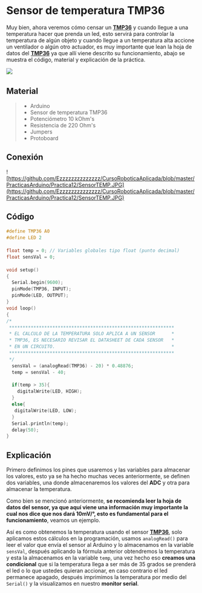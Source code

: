 # Sensor de temperatura TMP36

Muy bien, ahora veremos cómo censar un **[TMP36](http://ctms.engin.umich.edu/CTMS/Content/Activities/TMP35_36_37.pdf)** y cuando llegue a una temperatura hacer que prenda un led, esto servirá para controlar la temperatura de algún objeto y cuando llegue a un temperatura alta accione un ventilador o algún otro actuador, es muy importante que lean la hoja de datos del **[TMP36](http://ctms.engin.umich.edu/CTMS/Content/Activities/TMP35_36_37.pdf)** ya que allí viene descrito su funcionamiento, abajo se muestra el código, material y explicación de la práctica.

![](http://www.learningaboutelectronics.com/images/TMP36-pinout.png)

## Material
> - Arduino
> - Sensor de temperatura TMP36
> - Potenciómetro 10 kOhm's
> - Resistencia de 220 Ohm's
> - Jumpers
> - Protoboard

## Conexión
![https://github.com/Ezzzzzzzzzzzzzz/CursoRoboticaAplicada/blob/master/PracticasArduino/Practica12/SensorTEMP.JPG](https://github.com/Ezzzzzzzzzzzzzz/CursoRoboticaAplicada/blob/master/PracticasArduino/Practica12/SensorTEMP.JPG)

## Código
```c
#define TMP36 A0
#define LED 2

float temp = 0; // Variables globales tipo float (punto decimal)
float sensVal = 0;

void setup()
{
  Serial.begin(9600);
  pinMode(TMP36, INPUT);
  pinMode(LED, OUTPUT);
}
void loop()
{
/*
 *************************************************************
 * EL CALCULO DE LA TEMPERATURA SOLO APLICA A UN SENSOR      *
 * TMP36, ES NECESARIO REVISAR EL DATASHEET DE CADA SENSOR   * 
 * EN UN CIRCUITO.											 *
 *************************************************************
 */
  sensVal = (analogRead(TMP36) - 20) * 0.48876;
  temp = sensVal - 40;

  if(temp > 35){
    digitalWrite(LED, HIGH);
  }
  else{
   digitalWrite(LED, LOW); 
  }
  Serial.println(temp);
  delay(50);
}
```
## Explicación
Primero definimos los pines que usaremos y las variables para almacenar los valores, esto ya se ha hecho muchas veces anteriormente, se definen dos variables, una donde almacenaremos los valores del **ADC** y otra para almacenar la temperatura. 

Como bien se mencionó anteriormente, **se recomienda leer la hoja de datos del sensor, ya que aquí viene una información muy importante la cual nos dice que nos dará 10mV/°, esto es fundamental para el funcionamiento**, veamos un ejemplo.

Así es como obtenemos la temperatura usando el sensor **[TMP36](http://ctms.engin.umich.edu/CTMS/Content/Activities/TMP35_36_37.pdf)**, solo aplicamos estos cálculos en la programación, usamos ``analogRead()`` para leer el valor que envía el sensor al Arduino y lo almacenamos en la variable ``sensVal``, después aplicando la fórmula anterior obtendremos la temperatura y esta la almacenamos en la variable ``temp``, una vez hecho eso **creamos una condicional** que si la temperatura llega a ser más de 35 grados se prenderá el led o lo que ustedes quieran accionar, en caso contrario el led permanece apagado, después imprimimos la temperatura por medio del ``Serial()`` y la visualizamos en nuestro **monitor serial**.
<!--stackedit_data:
eyJoaXN0b3J5IjpbMjAyNDg0OTEzOCwyODU5NzU0MTIsMTk5Nz
M1MDM4OCw0ODQwOTM2MjUsMTk4Mjk1NDYxNSwtMTU2MDkwODYz
NywtMTA2NzA0NDQ3MV19
-->